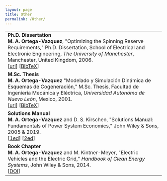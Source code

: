 ```yaml
---
layout: page
title: Other
permalink: /Other/
---
```



<table class="table table-hover">
    
<tr>
<td>
    <strong>Ph.D. Dissertation</strong> <br />
    <strong>M. A. Ortega-Vazquez</strong>, "Optimizing the Spinning Reserve Requirements," 
    Ph.D. Dissertation, School of Electrical and Electronic Engineering, 
    <em>The University of Manchester</em>, Manchester, United Kingdom, 2006.
    <br />
    [<a href="http://goo.gl/4toaAw" target="_blank">url</a>] 
    [<a href="https://drive.google.com/open?id=1zq1hrVziHJsA64K77BxfRKmrJ4jMjkLV" target="_blank">BibTeX</a>]   
    <br /> 
</td>
</tr>

    
<tr>
<td>
    <strong/>M.Sc. Thesis </strong> <br />
    <strong>M. A. Ortega-Vazquez</strong> "Modelado y Simulación Dinámica de Esquemas de Cogeneración," 
    M.Sc. Thesis, Facultad de Ingeniería Mecánica y Eléctrica, 
    <em>Universidad Autonóma de Nuevo León</em>, Mexico, 2001.
    <br />
    [<a href="https://goo.gl/K3ybOR" target="_blank">url</a>]
    [<a href="https://drive.google.com/open?id=1_Bes8eExIKUnm3iNcQKsreFu-B1JyQ5t" target="_blank">BibTeX</a>]
    <br /> 
</td>
</tr>
   
   
<tr>
<td>
    <strong> Solutions Manual</strong> <br />
    <strong>M. A. Ortega-Vazquez</strong> and D. S. Kirschen, 
    "Solutions Manual: Fundamentals of Power System Economics," 
    John Wiley & Sons, 2005 & 2019.
    <br />
    [<a href="http://www.wiley.com//legacy/wileychi/powersystemeconomics/" target="_blank">1ed</a>]
    [<a href="http://bcs.wiley.com/he-bcs/Books?action=index&itemId=111921324X&bcsId=11264" target="_blank">2ed</a>]
    <br /> 
</td>
</tr>  
    
    
<tr>
<td>
    <strong> Book Chapter </strong> <br />
    <strong>M. A. Ortega-Vazquez</strong> and M. Kintner-Meyer, 
    "Electric Vehicles and the Electric Grid," 
    <em>Handbook of Clean Energy Systems</em>, John Wiley & Sons, 2014. 
    <br />
    [<a href="http://onlinelibrary.wiley.com/doi/10.1002/9781118991978.hces105/full" target="_blank">DOI</a>]
    <br /> 
</td>
</tr>    

    
    
</table>
